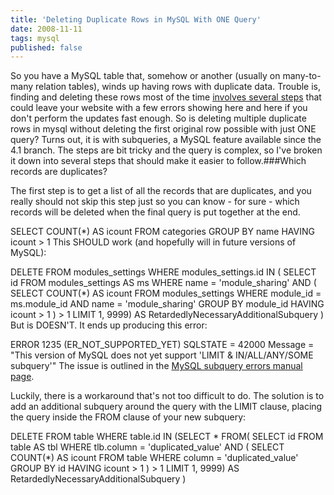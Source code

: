 ```yaml
---
title: 'Deleting Duplicate Rows in MySQL With ONE Query'
date: 2008-11-11
tags: mysql
published: false
---
```


So you have a MySQL table that, somehow or another (usually on many-to-many relation tables), winds up having rows with duplicate data.  Trouble is, finding and deleting these rows most of the time
[involves several steps](http://www.justin-cook.com/wp/2006/12/12/remove-duplicate-entries-rows-a-mysql-database-table/) that could leave your website with a few errors showing here and here if you don't perform the updates fast enough.  So is deleting multiple duplicate rows in mysql
without deleting the first original row possible with just ONE query?  Turns out, it is with subqueries, a MySQL feature available since the 4.1 branch.  The steps are bit tricky and the query is complex, so I've broken it down into several steps that should make it easier to follow.###Which records are duplicates?

The first step is to get a list of all the records that are duplicates, and you
really should not skip this step just so you can know - for sure - which records will be deleted when the final query is put together at the end.



SELECT COUNT(*) AS icount
FROM categories
GROUP BY name
HAVING icount > 1
This SHOULD work (and hopefully will in future versions of MySQL):




DELETE FROM modules_settings
WHERE modules_settings.id IN
(
  SELECT id
  FROM modules_settings AS ms
  WHERE name = 'module_sharing' AND
  (
    SELECT COUNT(*) AS icount
    FROM modules_settings
    WHERE module_id = ms.module_id AND name = 'module_sharing'
    GROUP BY module_id
    HAVING icount > 1
  ) > 1
  LIMIT 1, 9999) AS RetardedlyNecessaryAdditionalSubquery
)
But is DOESN'T.  It ends up producing this error:

ERROR 1235 (ER_NOT_SUPPORTED_YET)
SQLSTATE = 42000
Message = "This version of MySQL does not yet support
'LIMIT & IN/ALL/ANY/SOME subquery'"
The issue is outlined in the
[MySQL subquery errors manual page](http://dev.mysql.com/doc/refman/5.0/en/subquery-errors.html).

Luckily, there is a workaround that's not too difficult to do.  The solution is to add an additional subquery around the query with the LIMIT clause, placing the query inside the FROM clause of your new subquery:



DELETE FROM table
WHERE table.id IN
(SELECT * FROM(
  SELECT id
  FROM table AS tbl
  WHERE tlb.column = 'duplicated_value' AND
  (
    SELECT COUNT(*) AS icount
    FROM table
    WHERE column = 'duplicated_value'
    GROUP BY id
    HAVING icount > 1
  ) > 1
  LIMIT 1, 9999) AS RetardedlyNecessaryAdditionalSubquery
)
